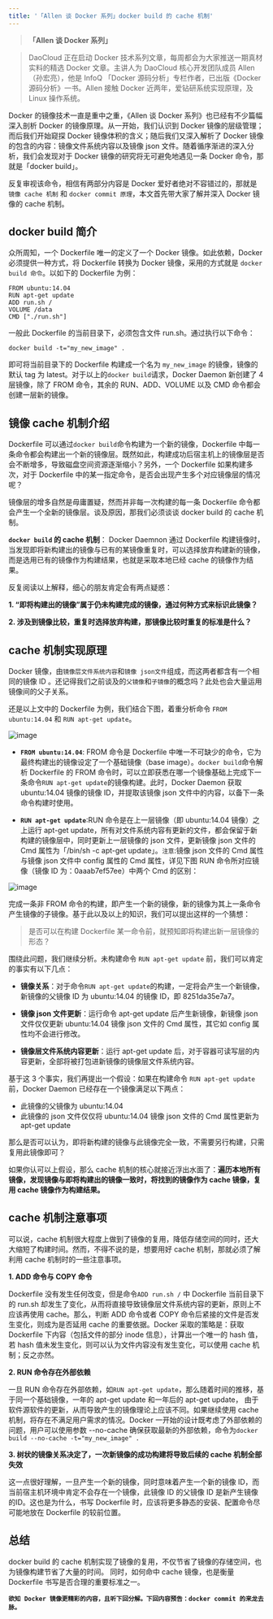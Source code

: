 ```yaml
---
title: '「Allen 谈 Docker 系列」docker build 的 cache 机制'
---
```


<!-- reviewed by fiona -->

>**「Allen 谈 Docker 系列」**

>DaoCloud 正在启动 Docker 技术系列文章，每周都会为大家推送一期真材实料的精选 Docker 文章。主讲人为 DaoCloud 核心开发团队成员 Allen（孙宏亮），他是 InfoQ 「Docker 源码分析」专栏作者，已出版《Docker 源码分析》一书。Allen 接触 Docker 近两年，爱钻研系统实现原理，及 Linux 操作系统。

Docker 的镜像技术一直是重中之重，《Allen 谈 Docker 系列》也已经有不少篇幅深入剖析 Docker 的镜像原理。从一开始，我们认识到 Docker 镜像的层级管理；而后我们开始窥探 Docker 镜像体积的含义；随后我们又深入解析了 Docker 镜像的包含的内容：镜像文件系统内容以及镜像 json 文件。随着循序渐进的深入分析，我们会发现对于 Docker 镜像的研究将无可避免地遇见一条 Docker 命令，那就是「docker build」。

反复审视该命令，相信有两部分内容是 Docker 爱好者绝对不容错过的，那就是 `镜像 cache 机制` 和 `docker commit 原理`，本文首先带大家了解并深入 Docker 镜像的 cache 机制。

## docker build 简介

众所周知，一个 Dockerfile 唯一的定义了一个 Docker 镜像。如此依赖，Docker 必须提供一种方式，将 Dockerfile 转换为 Docker 镜像，采用的方式就是 `docker build 命令`。以如下的 Dockerfile 为例：

```
FROM ubuntu:14.04 
RUN apt-get update 
ADD run.sh /  
VOLUME /data  
CMD ["./run.sh"]  
``` 
一般此 Dockerfile 的当前目录下，必须包含文件 run.sh。通过执行以下命令：

```
docker build -t="my_new_image" .
```
即可将当前目录下的 Dockerfile 构建成一个名为 `my_new_image` 的镜像，镜像的默认 tag 为 latest。对于以上的`docker build`请求，Docker Daemon 新创建了 4 层镜像，除了 FROM 命令，其余的 RUN、ADD、VOLUME 以及 CMD 命令都会创建一层新的镜像。

## 镜像 cache 机制介绍

Dockerfile 可以通过`docker build`命令构建为一个新的镜像，Dockerfile 中每一条命令都会构建出一个新的镜像层。既然如此，构建成功后宿主机上的镜像层是否会不断增多，导致磁盘空间资源逐渐缩小？另外，一个 Dockerfile 如果构建多次，对于 Dockerfile 中的某一指定命令，是否会出现产生多个对应镜像层的情况呢？

镜像层的增多自然是毋庸置疑，然而并非每一次构建的每一条 Dockerfile 命令都会产生一个全新的镜像层。谈及原因，那我们必须谈谈 docker build 的 cache 机制。

**`docker build` 的 cache 机制**： Docker Daemnon 通过 Dockerfile 构建镜像时，当发现即将新构建出的镜像与已有的某镜像重复时，可以选择放弃构建新的镜像，而是选用已有的镜像作为构建结果，也就是采取本地已经 cache 的镜像作为结果。

反复阅读以上解释，细心的朋友肯定会有两点疑惑：

**1. “即将构建出的镜像”属于仍未构建完成的镜像，通过何种方式来标识此镜像？**

**2. 涉及到镜像比较，重复时选择放弃构建，那镜像比较时重复的标准是什么？**

## cache 机制实现原理

Docker 镜像，由`镜像层文件系统内容`和`镜像 json文件`组成，而这两者都含有一个相同的镜像 ID 。还记得我们之前谈及的`父镜像`和`子镜像`的概念吗？此处也会大量运用镜像间的父子关系。

还是以上文中的 Dockerfile 为例，我们结合下图，着重分析命令 `FROM ubuntu:14.04` 和 `RUN apt-get update`。


![image](http://7xi8kv.com5.z0.glb.qiniucdn.com/cache_image.jpg)

- **`FROM ubuntu:14.04`**: FROM 命令是 Dockerfile 中唯一不可缺少的命令，它为最终构建出的镜像设定了一个基础镜像（base image）。`docker build`命令解析 Dockerfile 的 FROM 命令时，可以立即获悉在哪一个镜像基础上完成下一条命令`RUN apt-get update`的镜像构建。此时，Docker Daemon 获取 ubuntu:14.04 镜像的镜像 ID，并提取该镜像 json 文件中的内容，以备下一条命令构建时使用。

- **`RUN apt-get update`**:RUN 命令是在上一层镜像（即 ubuntu:14.04 镜像）之上运行 apt-get update，所有对文件系统内容有更新的文件，都会保留于新构建的镜像层中，同时更新上一层镜像的 json 文件，更新镜像 json 文件的 Cmd 属性为「/bin/sh -c apt-get update」。`注意`:镜像 json 文件的 Cmd 属性与镜像 json 文件中 config 属性的 Cmd 属性，详见下图 RUN 命令所对应镜像（镜像 ID 为：0aaab7ef57ee）中两个 Cmd 的区别：

![image](http://7xi8kv.com5.z0.glb.qiniucdn.com/two_cmds.jpg)

完成一条非 FROM 命令的构建，即产生一个新的镜像，新的镜像为其上一条命令产生镜像的子镜像。基于此以及以上的知识，我们可以提出这样的一个猜想：

> 是否可以在构建 Dockerfile 某一命令前，就预知即将构建出新一层镜像的形态？

围绕此问题，我们继续分析。未构建命令 `RUN apt-get update` 前，我们可以肯定的事实有以下几点：

- **镜像关系**：对于命令`RUN apt-get update`的构建，一定将会产生一个新镜像，新镜像的父镜像 ID 为 ubuntu:14.04 的镜像 ID，即 8251da35e7a7。

- **镜像 json 文件更新**：运行命令 apt-get update 后产生新镜像，新镜像 json 文件仅仅更新 ubuntu:14.04 镜像 json 文件的 Cmd 属性，其它如 config 属性均不会进行修改。

- **镜像层文件系统内容更新**：运行 apt-get update 后，对于容器可读写层的内容更新，全部将被打包进新镜像的镜像层文件系统内容。

基于这 3 个事实，我们再提出一个假设：如果在构建命令 `RUN apt-get update` 前，Docker Daemon 已经存在一个镜像满足以下两点：

- 此镜像的父镜像为 ubuntu:14.04
- 此镜像的 json 文件仅仅将 ubuntu:14.04 镜像 json 文件的 Cmd 属性更新为 apt-get update

那么是否可以认为，即将新构建的镜像与此镜像完全一致，不需要另行构建，只需复用此镜像即可？

如果你认可以上假设，那么 cache 机制的核心就接近浮出水面了：**遍历本地所有镜像，发现镜像与即将构建出的镜像一致时，将找到的镜像作为 cache 镜像，复用 cache 镜像作为构建结果。**

## cache 机制注意事项

可以说，cache 机制很大程度上做到了镜像的复用，降低存储空间的同时，还大大缩短了构建时间。然而，不得不说的是，想要用好 cache 机制，那就必须了解利用 cache 机制时的一些注意事项。

**1. ADD 命令与 COPY 命令**

Dockerfile 没有发生任何改变，但是命令`ADD run.sh /` 中 Dockerfile 当前目录下的 run.sh 却发生了变化，从而将直接导致镜像层文件系统内容的更新，原则上不应该再使用 cache。那么，判断 ADD 命令或者 COPY 命令后紧接的文件是否发生变化，则成为是否延用 cache 的重要依据。Docker 采取的策略是：获取 Dockerfile 下内容（包括文件的部分 inode 信息），计算出一个唯一的 hash 值，若 hash 值未发生变化，则可以认为文件内容没有发生变化，可以使用 cache 机制；反之亦然。

**2. RUN 命令存在外部依赖**

一旦 RUN 命令存在外部依赖，如`RUN apt-get update`，那么随着时间的推移，基于同一个基础镜像，一年的 apt-get update 和一年后的 apt-get update， 由于软件源软件的更新，从而导致产生的镜像理论上应该不同。如果继续使用 cache 机制，将存在不满足用户需求的情况。Docker 一开始的设计既考虑了外部依赖的问题，用户可以使用参数 --no-cache 确保获取最新的外部依赖，命令为`docker build --no-cache -t="my_new_image" .`

**3. 树状的镜像关系决定了，一次新镜像的成功构建将导致后续的 cache 机制全部失效**

这一点很好理解，一旦产生一个新的镜像，同时意味着产生一个新的镜像 ID，而当前宿主机环境中肯定不会存在一个镜像，此镜像 ID 的父镜像 ID 是新产生镜像的ID。这也是为什么，书写 Dockerfile 时，应该将更多静态的安装、配置命令尽可能地放在 Dockerfile 的较前位置。

## 总结

docker build 的 cache 机制实现了镜像的复用，不仅节省了镜像的存储空间，也为镜像构建节省了大量的时间。 同时，如何命中 cache 镜像，也是衡量 Dockerfile 书写是否合理的重要标准之一。

**`欲知 Docker 镜像更精彩的内容，且听下回分解。下回内容预告：docker commit 的来龙去脉。`**

